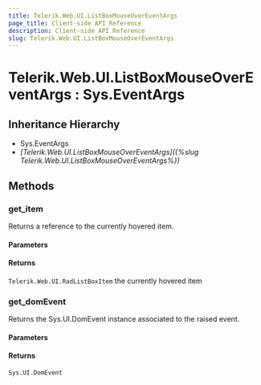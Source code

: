```yaml
---
title: Telerik.Web.UI.ListBoxMouseOverEventArgs
page_title: Client-side API Reference
description: Client-side API Reference
slug: Telerik.Web.UI.ListBoxMouseOverEventArgs
---
```


# Telerik.Web.UI.ListBoxMouseOverEventArgs : Sys.EventArgs 

## Inheritance Hierarchy

* Sys.EventArgs
* *[Telerik.Web.UI.ListBoxMouseOverEventArgs]({%slug Telerik.Web.UI.ListBoxMouseOverEventArgs%})*

## Methods

###  get_item

Returns a reference to the currently hovered item.

#### Parameters

#### Returns

`Telerik.Web.UI.RadListBoxItem` the currently hovered item


###  get_domEvent

Returns the Sys.UI.DomEvent instance associated to the raised event.

#### Parameters

#### Returns

`Sys.UI.DomEvent` 

